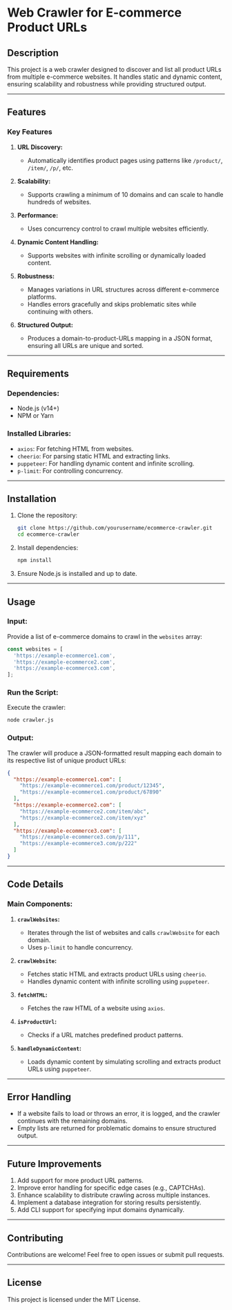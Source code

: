 # Web Crawler for E-commerce Product URLs

## **Description**
This project is a web crawler designed to discover and list all product URLs from multiple e-commerce websites. It handles static and dynamic content, ensuring scalability and robustness while providing structured output.

---

## **Features**

### **Key Features**
1. **URL Discovery:**
   - Automatically identifies product pages using patterns like `/product/`, `/item/`, `/p/`, etc.

2. **Scalability:**
   - Supports crawling a minimum of 10 domains and can scale to handle hundreds of websites.

3. **Performance:**
   - Uses concurrency control to crawl multiple websites efficiently.

4. **Dynamic Content Handling:**
   - Supports websites with infinite scrolling or dynamically loaded content.

5. **Robustness:**
   - Manages variations in URL structures across different e-commerce platforms.
   - Handles errors gracefully and skips problematic sites while continuing with others.

6. **Structured Output:**
   - Produces a domain-to-product-URLs mapping in a JSON format, ensuring all URLs are unique and sorted.

---

## **Requirements**

### **Dependencies:**
- Node.js (v14+)
- NPM or Yarn

### **Installed Libraries:**
- `axios`: For fetching HTML from websites.
- `cheerio`: For parsing static HTML and extracting links.
- `puppeteer`: For handling dynamic content and infinite scrolling.
- `p-limit`: For controlling concurrency.

---

## **Installation**

1. Clone the repository:
   ```bash
   git clone https://github.com/yourusername/ecommerce-crawler.git
   cd ecommerce-crawler
   ```

2. Install dependencies:
   ```bash
   npm install
   ```

3. Ensure Node.js is installed and up to date.

---

## **Usage**

### **Input:**
Provide a list of e-commerce domains to crawl in the `websites` array:
```javascript
const websites = [
  'https://example-ecommerce1.com',
  'https://example-ecommerce2.com',
  'https://example-ecommerce3.com',
];
```

### **Run the Script:**
Execute the crawler:
```bash
node crawler.js
```

### **Output:**
The crawler will produce a JSON-formatted result mapping each domain to its respective list of unique product URLs:
```json
{
  "https://example-ecommerce1.com": [
    "https://example-ecommerce1.com/product/12345",
    "https://example-ecommerce1.com/product/67890"
  ],
  "https://example-ecommerce2.com": [
    "https://example-ecommerce2.com/item/abc",
    "https://example-ecommerce2.com/item/xyz"
  ],
  "https://example-ecommerce3.com": [
    "https://example-ecommerce3.com/p/111",
    "https://example-ecommerce3.com/p/222"
  ]
}
```

---

## **Code Details**

### **Main Components:**

1. **`crawlWebsites`:**
   - Iterates through the list of websites and calls `crawlWebsite` for each domain.
   - Uses `p-limit` to handle concurrency.

2. **`crawlWebsite`:**
   - Fetches static HTML and extracts product URLs using `cheerio`.
   - Handles dynamic content with infinite scrolling using `puppeteer`.

3. **`fetchHTML`:**
   - Fetches the raw HTML of a website using `axios`.

4. **`isProductUrl`:**
   - Checks if a URL matches predefined product patterns.

5. **`handleDynamicContent`:**
   - Loads dynamic content by simulating scrolling and extracts product URLs using `puppeteer`.

---

## **Error Handling**
- If a website fails to load or throws an error, it is logged, and the crawler continues with the remaining domains.
- Empty lists are returned for problematic domains to ensure structured output.

---

## **Future Improvements**
1. Add support for more product URL patterns.
2. Improve error handling for specific edge cases (e.g., CAPTCHAs).
3. Enhance scalability to distribute crawling across multiple instances.
4. Implement a database integration for storing results persistently.
5. Add CLI support for specifying input domains dynamically.

---

## **Contributing**
Contributions are welcome! Feel free to open issues or submit pull requests.

---

## **License**
This project is licensed under the MIT License.

